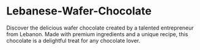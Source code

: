 # Lebanese-Wafer-Chocolate
Discover the delicious wafer chocolate created by a talented entrepreneur from Lebanon. Made with premium ingredients and a unique recipe, this chocolate is a delightful treat for any chocolate lover.
